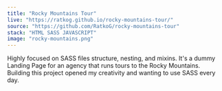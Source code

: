 ```yaml
---
title: "Rocky Mountains Tour"
live: "https://ratkog.github.io/rocky-mountains-tour/"
source: "https://github.com/RatkoG/rocky-mountains-tour"
stack: "HTML SASS JAVASCRIPT"
image: "rocky-mountains.png"
---
```


Highly focused on SASS files structure, nesting, and mixins. It's a dummy Landing Page for an agency that runs tours to the Rocky Mountains. Building this project opened my creativity and wanting to use SASS every day.
